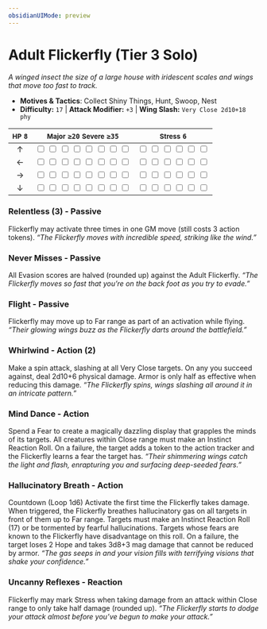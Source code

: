 ```yaml
---
obsidianUIMode: preview
---
```

# Adult Flickerfly (Tier 3 Solo)

*A winged insect the size of a large house with iridescent scales and wings that move too fast to track.*

- **Motives & Tactics**: Collect Shiny Things, Hunt, Swoop, Nest
- **Difficulty:** `17` | **Attack Modifier:** `+3` | **Wing Slash:** `Very Close 2d10+18 phy`

| <small>HP</small> `8` | <small>Major</small> `≥20` <small>Severe</small> `≥35` | <small>Stress</small> `6` |
|:-:|:-:|:-:|
| ↑ |  <input type="checkbox" unchecked id="7f7afe84"> <input type="checkbox" unchecked id="3a71a3bb"> <input type="checkbox" unchecked id="56d4d9c4"> <input type="checkbox" unchecked id="de0f38ea"> <input type="checkbox" unchecked id="c4050a5e"> <input type="checkbox" unchecked id="5769b667"> <input type="checkbox" unchecked id="484fc110"> <input type="checkbox" unchecked id="93dce4e6"> |  <input type="checkbox" unchecked id="d4bc0c71"> <input type="checkbox" unchecked id="0eace586"> <input type="checkbox" unchecked id="431ffbd0"> <input type="checkbox" unchecked id="efd980e5"> <input type="checkbox" unchecked id="4c9e9b45"> <input type="checkbox" unchecked id="020b52f4"> |
| ← |  <input type="checkbox" unchecked id="561923d6"> <input type="checkbox" unchecked id="23ee0a11"> <input type="checkbox" unchecked id="ba1ab36b"> <input type="checkbox" unchecked id="9baad831"> <input type="checkbox" unchecked id="ce17004e"> <input type="checkbox" unchecked id="1958a539"> <input type="checkbox" unchecked id="4b9dbd1c"> <input type="checkbox" unchecked id="b6329b65"> |  <input type="checkbox" unchecked id="ff873b20"> <input type="checkbox" unchecked id="7e675033"> <input type="checkbox" unchecked id="7f1cdfff"> <input type="checkbox" unchecked id="78100aae"> <input type="checkbox" unchecked id="5642fe35"> <input type="checkbox" unchecked id="5121d127"> |
| → |  <input type="checkbox" unchecked id="238d6e92"> <input type="checkbox" unchecked id="239c1399"> <input type="checkbox" unchecked id="a1df8530"> <input type="checkbox" unchecked id="4905d82e"> <input type="checkbox" unchecked id="8a6caf8e"> <input type="checkbox" unchecked id="68c100c7"> <input type="checkbox" unchecked id="cf4e7450"> <input type="checkbox" unchecked id="1bf66f10"> |  <input type="checkbox" unchecked id="42a1361d"> <input type="checkbox" unchecked id="89e1eed3"> <input type="checkbox" unchecked id="260bdb03"> <input type="checkbox" unchecked id="2528c79c"> <input type="checkbox" unchecked id="61b2374e"> <input type="checkbox" unchecked id="b3cccd40"> |
| ↓ |  <input type="checkbox" unchecked id="076ca353"> <input type="checkbox" unchecked id="71bbdcfa"> <input type="checkbox" unchecked id="1437ed70"> <input type="checkbox" unchecked id="5cba8d6e"> <input type="checkbox" unchecked id="1028cb1d"> <input type="checkbox" unchecked id="622015f7"> <input type="checkbox" unchecked id="27036814"> <input type="checkbox" unchecked id="1506aead"> |  <input type="checkbox" unchecked id="93bcc962"> <input type="checkbox" unchecked id="2ee5adc8"> <input type="checkbox" unchecked id="ae256ae3"> <input type="checkbox" unchecked id="1c7916e1"> <input type="checkbox" unchecked id="4df33784"> <input type="checkbox" unchecked id="79b10d5d"> |

### Relentless (3) - Passive

Flickerfly may activate three times in one GM move (still costs 3 action tokens). *“The Flickerfly moves with incredible speed, striking like the wind.”*

### Never Misses - Passive

All Evasion scores are halved (rounded up) against the Adult Flickerfly. *“The Flickerfly moves so fast that you’re on the back foot as you try to evade.”*

### Flight - Passive

Flickerfly may move up to Far range as part of an activation while flying. *“Their glowing wings buzz as the Flickerfly darts around the battlefield.”*

### Whirlwind - Action (2)

Make a spin attack, slashing at all Very Close targets. On any you succeed against, deal 2d10+6 physical damage. Armor is only half as effective when reducing this damage. *“The Flickerfly spins, wings slashing all around it in an intricate pattern.”*

### Mind Dance - Action

Spend a Fear to create a magically dazzling display that grapples the minds of its targets. All creatures within Close range must make an Instinct Reaction Roll. On a failure, the target adds a token to the action tracker and the Flickerfly learns a fear the target has. *“Their shimmering wings catch the light and flash, enrapturing you and surfacing deep-seeded fears.”*

### Hallucinatory Breath - Action

Countdown (Loop 1d6) Activate the first time the Flickerfly takes damage. When triggered, the Flickerfly breathes hallucinatory gas on all targets in front of them up to Far range. Targets must make an Instinct Reaction Roll (17) or be tormented by fearful hallucinations. Targets whose fears are known to the Flickerfly have disadvantage on this roll. On a failure, the target loses 2 Hope and takes 3d8+3 mag damage that cannot be reduced by armor. *“The gas seeps in and your vision fills with terrifying visions that shake your confidence.”*

### Uncanny Reflexes - Reaction

Flickerfly may mark Stress when taking damage from an attack within Close range to only take half damage (rounded up). *“The Flickerfly starts to dodge your attack almost before you’ve begun to make your attack.”*